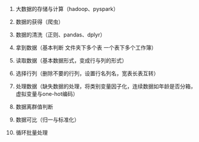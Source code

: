 1. 大数据的存储与计算（hadoop、pyspark）
2. 数据的获得（爬虫）
3. 数据的清洗（正则、pandas、dplyr）


1. 拿到数据（基本判断 文件夹下多个表 一个表下多个工作簿）
2. 读取数据（基本数据形式，变成行与列的形式）
3. 选择行列（删除不要的行列，设置行名列名，宽表长表互转）
4. 处理数据（缺失数据的处理，将类别变量因子化，连续数据如年龄是否分箱，虚拟变量与one-hot编码）
5. 数据离群值判断
6. 数据可比（归一与标准化）
7. 循环批量处理
